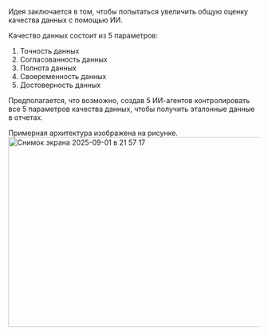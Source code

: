 Идея заключается в том, чтобы попытаться увеличить общую оценку качества данных с помощью ИИ. 

Качество данных состоит из 5 параметров:
1. Точность данных
2. Согласованность данных
3. Полнота данных
4. Своеременность данных
5. Достоверность данных

Предполагается, что возможно, создав 5 ИИ-агентов контролировать все 5 параметров качества данных, чтобы получить эталонные данные в отчетах.

Примерная архитектура изображена на рисунке.
<img width="923" height="380" alt="Снимок экрана 2025-09-01 в 21 57 17" src="https://github.com/user-attachments/assets/8cd14c5b-fc7d-4aed-9bbc-dc35bd8c2573" />
